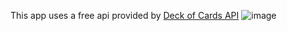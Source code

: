 This app uses a free api provided by <a href="https://deckofcardsapi.com/">Deck of Cards API</a>
![image](https://github.com/user-attachments/assets/6cccdb53-aa3e-42e1-b64d-07c3e62f07be)


